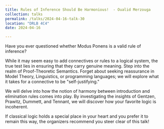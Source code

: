 ```yaml
---
title: Rules of Inference Should Be Harmonious!  - Oualid Merzouga
collection: talks
permalink: /talks/2024-04-16-talk-30
location: "DRLB 4C4"
date: 2024-04-16

---
```


Have you ever questioned whether Modus Ponens is a valid rule of inference?

While it may seem easy to add connectives or rules to a logical system, the true test lies in ensuring that they carry genuine meaning. Step into the realm of Proof-Theoretic Semantics. Forget about seeking reassurance in Model Theory, Linguistics, or programming languages; we will explore what it takes for a connective to be "self-justifying."

We will delve into how the notion of harmony between introduction and elimination rules comes into play. By investigating the insights of Gentzen, Prawitz, Dummett, and Tennant, we will discover how your favorite logic is incoherent.

If classical logic holds a special place in your heart and you prefer it to remain this way, the organizers recommend you steer clear of this talk!
